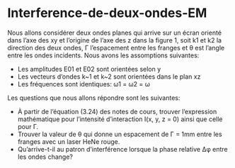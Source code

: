# Interference-de-deux-ondes-EM

Nous allons considérer deux ondes planes qui arrive sur un écran orienté
dans l’axe des xy et l’origine de l’axe des z dans la figure 1, soit k1 et k2
la direction des deux ondes, Γ l’espacement entre les franges et θ est l’angle
entre les ondes incidents. Nous avons les assomptions suivantes:
- Les amplitudes E01 et E02 sont orientées selon y
- Les vecteurs d’ondes k~1 et k~2 sont orientées dans le plan xz
- Les fréquences sont identiques: ω1 = ω2 = ω

Les questions que nous allons répondre sont les suivantes:

- À partir de l’équation (3.24) des notes de cours, trouver l’expression mathématique pour l’intensité d’interaction I(x, y, z = 0) ainsi que celle pour Γ.
- Trouver la valeur de θ qui donne un espacement de Γ = 1mm entre les franges avec un laser HeNe rouge.
- Qu’arrive-t-il au patron d’interférence lorsque la phase relative ∆φ entre les ondes change?

